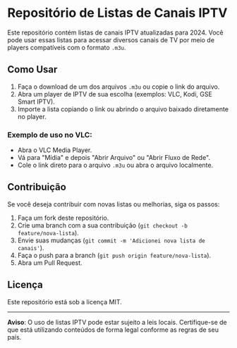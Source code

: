 # Repositório de Listas de Canais IPTV

Este repositório contém listas de canais IPTV atualizadas para 2024. Você pode usar essas listas para acessar diversos canais de TV por meio de players compatíveis com o formato `.m3u`.

## Como Usar

1. Faça o download de um dos arquivos `.m3u` ou copie o link do arquivo.
2. Abra um player de IPTV de sua escolha (exemplos: VLC, Kodi, GSE Smart IPTV).
3. Importe a lista copiando o link ou abrindo o arquivo baixado diretamente no player.

### Exemplo de uso no VLC:

- Abra o VLC Media Player.
- Vá para "Mídia" e depois "Abrir Arquivo" ou "Abrir Fluxo de Rede".
- Cole o link direto para o arquivo `.m3u` ou abra o arquivo localmente.

## Contribuição

Se você deseja contribuir com novas listas ou melhorias, siga os passos:

1. Faça um fork deste repositório.
2. Crie uma branch com a sua contribuição (`git checkout -b feature/nova-lista`).
3. Envie suas mudanças (`git commit -m 'Adicionei nova lista de canais'`).
4. Faça o push para a branch (`git push origin feature/nova-lista`).
5. Abra um Pull Request.

## Licença

Este repositório está sob a licença MIT.

---

**Aviso**: O uso de listas IPTV pode estar sujeito a leis locais. Certifique-se de que está utilizando conteúdos de forma legal conforme as regras de seu país.
